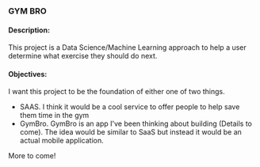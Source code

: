 ### GYM BRO

#### Description:
This project is a Data Science/Machine Learning approach to help a user determine what exercise they should do next.

#### Objectives:
I want this project to be the foundation of either one of two things.
- SAAS. I think it would be a cool service to offer people to help save them time in the gym
- GymBro. GymBro is an app I've been thinking about building (Details to come). The idea would be similar to SaaS but instead it would be an actual mobile application.

More to come!